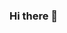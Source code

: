 ### Hi there 👋

<!--
**WandersonTechnology/WandersonTechnology** is a ✨ _special_ ✨ repository because its `README.md` (this file) appears on your GitHub profile.

###

Ola, Seja bem-vindo(a)!

Prazer, Sou o Wanderson! Um cara que ama tecnologia 👨‍💻

🎓Especializado em Gestão e Governança em Tecnologia da Informação
💻Experiência: Power BI
📚Estou aprendendo: Business Inteligente, Data Science
🎯 Tenho interesse: Java, C#, Python

O aprendizado é continuo e o próximo nível nunca será o ultimo 🚀

**Contato**

[![Linkedin Badge](https://img.shields.io/badge/-LinkedIn-blue?style=flat-square&logo=Linkedin&logoColor=white&link=https://www.linkedin.com/in/wandersonsousacastro/)](https://www.linkedin.com/in/wandersonsousacastro/)  [![Gmail Badge](https://img.shields.io/badge/-Gmail-c14438?style=flat-square&logo=Gmail&logoColor=white&link=mailtowanderson.sousacastro@gmail.com)](mailto:wanderson.sousacastro@gmail.com)  
  
